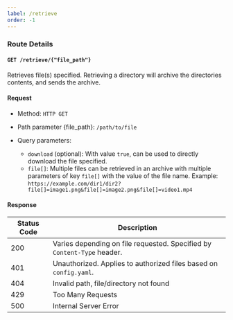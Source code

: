 ```yaml
---
label: /retrieve
order: -1
---
```


### Route Details

#### ```GET /retrieve/{"file_path"}```

Retrieves file(s) specified. Retrieving a directory will archive the directories contents, and sends the archive.

#### Request

- Method: `HTTP GET`

- Path parameter \{file_path\}: `/path/to/file`

- Query parameters: 
  - `download` (optional): With value `true`, can be used to directly download the file specified. 
  - `file[]`: Multiple files can be retrieved in an archive with multiple parameters of key `file[]` with the value of the file name. Example:
   `https://example.com/dir1/dir2?file[]=image1.png&file[]=image2.png&file[]=video1.mp4`

#### Response

Status Code | Description                                                                             
---         | ---                                                                                  
200         | Varies depending on file requested. Specified by `Content-Type` header.
401         | Unauthorized. Applies to authorized files based on `config.yaml`.
404         | Invalid path, file/directory not found
429         | Too Many Requests
500         | Internal Server Error  